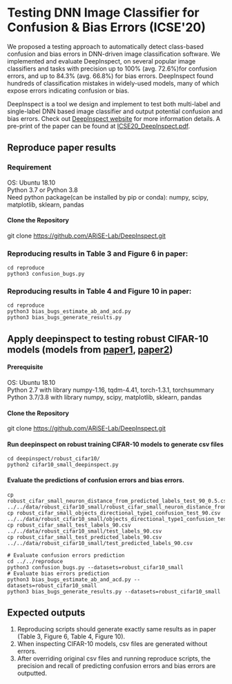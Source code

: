 # Testing DNN Image Classifier for Confusion & Bias Errors  (ICSE'20)

We proposed a testing approach to automatically detect class-based confusion and bias errors in DNN-driven image classification software. We implemented and evaluate DeepInspect, on several popular image classifiers and tasks with precision up to 100% (avg. 72.6%)for confusion errors, and up to 84.3% (avg. 66.8%) for bias errors. DeepInspect found hundreds of classification mistakes in widely-used models, many of which expose errors indicating confusion or bias.  

DeepInspect is a tool we design and implement to test both multi-label and single-label DNN based image classifier and output potential confusion and bias errors.
Check out [DeepInspect website](https://github.com/ARiSE-Lab/DeepInspect) for more information details. A pre-print of the paper can be found at [ICSE20_DeepInspect.pdf](https://yuchi1989.github.io/papers/ICSE20_DeepInspect.pdf). 

## Reproduce paper results

### Requirement
OS: Ubuntu 18.10   
Python 3.7 or Python 3.8   
Need python package(can be installed by pip or conda): numpy, scipy, matplotlib, sklearn, pandas   

#### Clone the Repository
git clone https://github.com/ARiSE-Lab/DeepInspect.git

### Reproducing results in Table 3 and Figure 6 in paper:  
```
cd reproduce
python3 confusion_bugs.py
```

### Reproducing results in Table 4 and Figure 10 in paper:
```
cd reproduce
python3 bias_bugs_estimate_ab_and_acd.py
python3 bias_bugs_generate_results.py
```


## Apply deepinspect to testing robust CIFAR-10 models (models from [paper1](http://papers.nips.cc/paper/8060-scaling-provable-adversarial-defenses.pdf), [paper2](https://arxiv.org/abs/1811.02625))

#### Prerequisite
OS: Ubuntu 18.10  
Python 2.7 with library numpy-1.16, tqdm-4.41, torch-1.3.1, torchsummary  
Python 3.7/3.8 with library numpy, scipy, matplotlib, sklearn, pandas

#### Clone the Repository
git clone https://github.com/ARiSE-Lab/DeepInspect.git

#### Run deepinspect on robust training CIFAR-10 models to generate csv files
```
cd deepinspect/robust_cifar10/
python2 cifar10_small_deepinspect.py
```
#### Evaluate the predictions of confusion errors and bias errors.
```
cp robust_cifar_small_neuron_distance_from_predicted_labels_test_90_0.5.csv ../../data/robust_cifar10_small/robust_cifar_small_neuron_distance_from_predicted_labels_test_90.csv
cp robust_cifar_small_objects_directional_type1_confusion_test_90.csv ../../data/robust_cifar10_small/objects_directional_type1_confusion_test_90.csv
cp robust_cifar_small_test_labels_90.csv ../../data/robust_cifar10_small/test_labels_90.csv
cp robust_cifar_small_test_predicted_labels_90.csv ../../data/robust_cifar10_small/test_predicted_labels_90.csv

# Evaluate confusion errors prediction
cd ../../reproduce
python3 confusion_bugs.py --datasets=robust_cifar10_small
# Evaluate bias errors prediction
python3 bias_bugs_estimate_ab_and_acd.py --datasets=robust_cifar10_small
python3 bias_bugs_generate_results.py --datasets=robust_cifar10_small
```
## Expected outputs
1. Reproducing scripts should generate exactly same results as in paper (Table 3, Figure 6, Table 4, Figure 10).
2. When inspecting CIFAR-10 models, csv files are generated without errors.  
3. After overriding original csv files and running reproduce scripts, the precision and recall of predicting confusion errors and bias errors are outputted.
